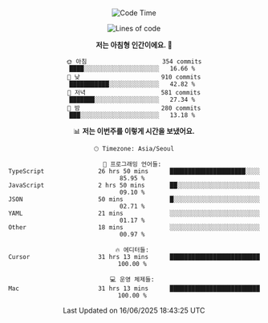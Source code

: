 <div align="center">

<br />

 <!--START_SECTION:waka-->
![Code Time](http://img.shields.io/badge/Code%20Time-4%2C746%20hrs%206%20mins-blue)

![Lines of code](https://img.shields.io/badge/%EC%A0%80%EB%8A%94%20%EC%97%AC%ED%83%9C%EA%B9%8C%EC%A7%80%20-1.9%20million%20%EC%A4%84%EC%9D%98%20%EC%BD%94%EB%93%9C%EB%A5%BC%20%EC%9E%91%EC%84%B1%ED%96%88%EC%96%B4%EC%9A%94.-blue)

**저는 아침형 인간이에요. 🐤** 

```text
🌞 아침                     354 commits         ████░░░░░░░░░░░░░░░░░░░░░   16.66 % 
🌆 낮　                     910 commits         ███████████░░░░░░░░░░░░░░   42.82 % 
🌃 저녁                     581 commits         ███████░░░░░░░░░░░░░░░░░░   27.34 % 
🌙 밤　                     280 commits         ███░░░░░░░░░░░░░░░░░░░░░░   13.18 % 
```


📊 **저는 이번주를 이렇게 시간을 보냈어요.** 

```text
🕑︎ Timezone: Asia/Seoul

💬 프로그래밍 언어들: 
TypeScript               26 hrs 50 mins      █████████████████████░░░░   85.95 % 
JavaScript               2 hrs 50 mins       ██░░░░░░░░░░░░░░░░░░░░░░░   09.10 % 
JSON                     50 mins             █░░░░░░░░░░░░░░░░░░░░░░░░   02.71 % 
YAML                     21 mins             ░░░░░░░░░░░░░░░░░░░░░░░░░   01.17 % 
Other                    18 mins             ░░░░░░░░░░░░░░░░░░░░░░░░░   00.97 % 

🔥 에디터들: 
Cursor                   31 hrs 13 mins      █████████████████████████   100.00 % 

💻 운영 체제들: 
Mac                      31 hrs 13 mins      █████████████████████████   100.00 % 
```


 Last Updated on 16/06/2025 18:43:25 UTC
<!--END_SECTION:waka-->

</div>
